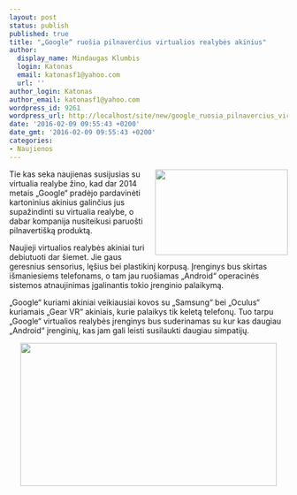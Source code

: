 ```yaml
---
layout: post
status: publish
published: true
title: "„Google“ ruošia pilnaverčius virtualios realybės akinius"
author:
  display_name: Mindaugas Klumbis
  login: Katonas
  email: katonasf1@yahoo.com
  url: ''
author_login: Katonas
author_email: katonasf1@yahoo.com
wordpress_id: 9261
wordpress_url: http://localhost/site/new/google_ruosia_pilnavercius_virtualios_realybes_akinius/
date: '2016-02-09 09:55:43 +0200'
date_gmt: '2016-02-09 09:55:43 +0200'
categories:
- Naujienos
---
```

<p>
	<a href="http://technews.lt/userfiles/one-cardboard-e1454938987973.jpg"><img alt="" src="http://technews.lt/userfiles/one-cardboard-e1454938987973.jpg" style="width: 240px; height: 155px; float: right;" /></a>Tie kas seka naujienas susijusias su virtualia realybe žino, kad dar 2014 metais &bdquo;Google&ldquo; pradėjo pardavinėti kartoninius akinius galinčius jus supažindinti su virtualia realybe, o dabar kompanija nusiteikusi paruo&scaron;ti pilnaverti&scaron;ką produktą.</p>
<p>
	Naujieji virtualios realybės akiniai turi debiutuoti dar &scaron;iemet. Jie gaus geresnius sensorius, lę&scaron;ius bei plastikinį korpusą. Įrenginys bus skirtas i&scaron;maniesiems telefonams, o tam jau ruo&scaron;iamas &bdquo;Android&ldquo; operacinės sistemos atnaujinimas įgalinantis tokio įrenginio palaikymą.</p>
<p>
	&bdquo;Google&ldquo; kuriami akiniai veikiausiai kovos su &bdquo;Samsung&ldquo; bei &bdquo;Oculus&ldquo; kuriamais &bdquo;Gear VR&ldquo; akiniais, kurie palaikys tik keletą telefonų. Tuo tarpu &bdquo;Google&ldquo; virtualios realybės įrenginys bus suderinamas su kur kas daugiau &bdquo;Android&ldquo; įrenginių, kas jam gali leisti susilaukti daugiau simpatijų.&nbsp;</p>
<p style="text-align: center;">
	<a href="http://technews.lt/userfiles/google-cardboard-android-virtual-reality.jpg"><img alt="" src="http://technews.lt/userfiles/google-cardboard-android-virtual-reality.jpg" style="width: 464px; height: 259px;" /></a></p>
